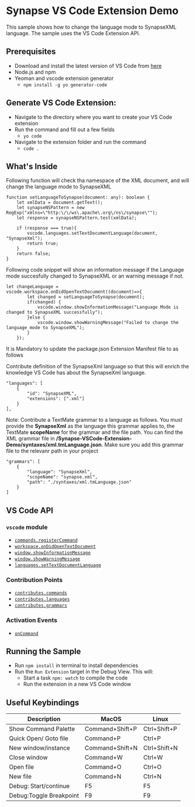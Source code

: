 # Synapse VS Code Extension Demo
This sample shows how to change the language mode to SynapseXML language. The sample uses the VS Code Extension API.

## Prerequisites
- Download and install the latest version of VS Code from [here](https://code.visualstudio.com/download)
- Node.js and npm
- Yeoman and vscode extension generator
     - `npm install -g yo generator-code`

## Generate VS Code Extension:
- Navigate to the directory where you want to create your VS Code extension
- Run the command and fill out a few fields
    - `yo code`
- Navigate to the extension folder and run the command
    - `code .`

## What's Inside

Following function will check tha namespace of the XML document, and will change the language mode to SynapseXML

```
function setLanguageToSynapse(document: any): boolean {
    let xmlData = document.getText();
    let synapseNSPattern = new RegExp("xmlns=\"http:\/\/ws\.apache\.org\/ns\/synapse\"");
    let response = synapseNSPattern.test(xmlData);

    if (response === true){
        vscode.languages.setTextDocumentLanguage(document, "SynapseXml");
        return true;
    }
    return false;
}
```

Following code snippet will show an information message if the Language mode succesfully changed to SynapseXML or an warning message if not.

```
let changeLanguage = vscode.workspace.onDidOpenTextDocument((document)=>{
        let changed = setLanguageToSynapse(document);
        if(changed) {
            vscode.window.showInformationMessage("Language Mode is changed to SynapseXML successfully");
        }else {
            vscode.window.showWarningMessage("Failed to change the language mode to SynapseXML");
        }
    });
```
It is Mandatory to update the package.json Extension Manifest file to as follows

Contribute definition of the SynapseXml language so that this will enrich the knowledge VS Code has about the SynapseXml language.

```
"languages": [
    {
        "id": "SynapseXML",
        "extensions": [".xml"]
    }
],
```
Note: Contribute a TextMate grammar to a language as follows. You must provide the **SynapseXml** as the language this grammar applies to, the TextMate **scopeName** for the grammar and the file path. You can find the XML grammar file in **/Synapse-VSCode-Extension-Demo/syntaxes/xml.tmLanguage.json**. Make sure you add this grammar file to the relevanr path in your project
```
"grammars": [
    {
        "language": "SynapseXml",
        "scopeName": "synapse.xml",
        "path": "./syntaxes/xml.tmLanguage.json"
    }
]
```

## VS Code API

### `vscode` module

- [`commands.registerCommand`](https://code.visualstudio.com/api/references/vscode-api#commands.registerCommand)
- [`workspace.onDidOpenTextDocument`](https://code.visualstudio.com/api/references/vscode-api#workspace.onDidOpenTextDocument)
- [`window.showInformationMessage`](https://code.visualstudio.com/api/references/vscode-api#window.showInformationMessage)
- [`window.showWarningMessage`](https://code.visualstudio.com/api/references/vscode-api#window.showWarningMessage)
- [`languages.setTextDocumentLanguage`](https://code.visualstudio.com/api/references/vscode-api#languages.setTextDocumentLanguage)

### Contribution Points

- [`contributes.commands`](https://code.visualstudio.com/api/references/contribution-points#contributes.commands)
- [`contributes.languages`](https://code.visualstudio.com/api/references/contribution-points#contributes.languages)
- [`contributes.grammars`](https://code.visualstudio.com/api/references/contribution-points#contributes.grammars)

### Activation Events
- [`onCommand`](https://code.visualstudio.com/api/references/activation-events#onCommand)

## Running the Sample

- Run `npm install` in terminal to install dependencies
- Run the `Run Extension` target in the Debug View. This will:
	- Start a task `npm: watch` to compile the code
	- Run the extension in a new VS Code window

## Useful Keybindings
| Description  | MacOS | Linux |
| ------------- | ------------- | ------------- |
| Show Command Palette  | Command+Shift+P  | Ctrl+Shift+P  |
| Quick Open/ Goto file  | Command+P  | Ctrl+P  |
| New window/instance  | Command+Shift+N  | Ctrl+Shift+N  |
| Close window  | Command+W  | Ctrl+W |
| Open file  | Command+O  | Ctrl+O  |
| New file | Command+N  | Ctrl+N  |
| Debug: Start/continue | F5  | F5  |
| Debug:Toggle Breakpoint | F9  | F9  |



  
